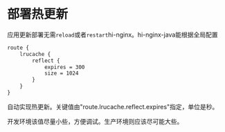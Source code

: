 # 部署热更新

应用更新部署无需`reload`或者`restart`hi-nginx。hi-nginx-java能根据全局配置
```txt
route {
	lrucache {
		reflect {
			expires = 300
			size = 1024
		}
	}
}
```
自动实现热更新。关键值由"route.lrucache.reflect.expires"指定，单位是秒。

开发环境该值尽量小些，方便调试。生产环境则应该尽可能大些。

